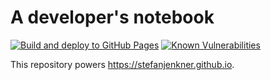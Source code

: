 # A developer's notebook

[![Build and deploy to GitHub Pages](https://github.com/stefanjenkner/stefanjenkner.github.io/actions/workflows/github-pages.yml/badge.svg?branch=jekyll)](https://github.com/stefanjenkner/stefanjenkner.github.io/actions/workflows/github-pages.yml)
[![Known Vulnerabilities](https://snyk.io/test/github/stefanjenkner/stefanjenkner.github.io/badge.svg)](https://snyk.io/test/github/stefanjenkner/stefanjenkner.github.io)

This repository powers <https://stefanjenkner.github.io>.
